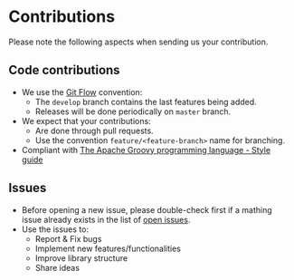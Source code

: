 # Contributions

Please note the following aspects when sending us your contribution.

## Code contributions
 * We use the [Git Flow](https://nvie.com/posts/a-successful-git-branching-model/)
   convention:
    * The `develop` branch contains the last features being added.
    * Releases will be done periodically on `master` branch.
 * We expect that your contributions:
    * Are done through pull requests.
    * Use the convention `feature/<feature-branch>` name for branching.
 * Compliant with [The Apache Groovy programming language - Style
 guide](http://groovy-lang.org/style-guide.html)

## Issues
 * Before opening a new issue, please double-check first if a mathing
 issue already exists in the list of [open issues](https://github.com/indigo-dc/jenkins-pipeline-library/issues).
 * Use the issues to:
   * Report & Fix bugs
   * Implement new features/functionalities
   * Improve library structure
   * Share ideas
